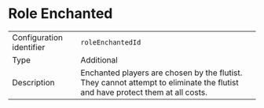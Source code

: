 # Role Enchanted

|                          |                                                                                                                               |
| ------------------------ | ----------------------------------------------------------------------------------------------------------------------------- |
| Configuration identifier | `roleEnchantedId`                                                                                                             |
| Type                     | Additional                                                                                                                    |
| Description              | Enchanted players are chosen by the flutist. They cannot attempt to eliminate the flutist and have protect them at all costs. |
